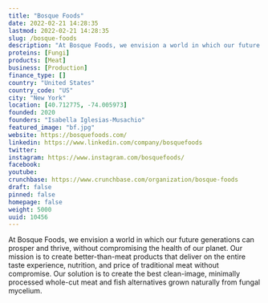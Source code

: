 ```yaml
---
title: "Bosque Foods"
date: 2022-02-21 14:28:35
lastmod: 2022-02-21 14:28:35
slug: /bosque-foods
description: "At Bosque Foods, we envision a world in which our future generations can prosper and thrive, without compromising the health of our planet. Our mission is to create better-than-meat products that deliver on the entire taste experience, nutrition, and price of traditional meat without compromise. Our solution is to create the best clean-image, minimally processed whole-cut meat and fish alternatives grown naturally from fungal mycelium."
proteins: [Fungi]
products: [Meat]
business: [Production]
finance_type: []
country: "United States"
country_code: "US"
city: "New York"
location: [40.712775, -74.005973]
founded: 2020
founders: "Isabella Iglesias-Musachio"
featured_image: "bf.jpg"
website: https://bosquefoods.com/
linkedin: https://www.linkedin.com/company/bosquefoods
twitter: 
instagram: https://www.instagram.com/bosquefoods/
facebook: 
youtube: 
crunchbase: https://www.crunchbase.com/organization/bosque-foods
draft: false
pinned: false
homepage: false
weight: 5000
uuid: 10456
---
```

At Bosque Foods, we envision a world in which our future generations can prosper and thrive, without compromising the health of our planet. Our mission is to create better-than-meat products that deliver on the entire taste experience, nutrition, and price of traditional meat without compromise. Our solution is to create the best clean-image, minimally processed whole-cut meat and fish alternatives grown naturally from fungal mycelium.

